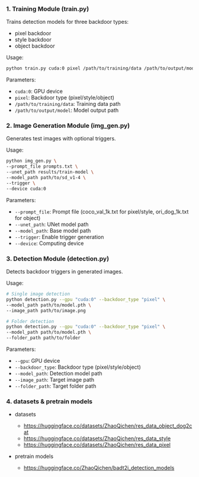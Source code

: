 ### 1. Training Module (train.py)

Trains detection models for three backdoor types:
- pixel backdoor
- style backdoor
- object backdoor

Usage:
```bash
python train.py cuda:0 pixel /path/to/training/data /path/to/output/model
```

Parameters:
- `cuda:0`: GPU device
- `pixel`: Backdoor type (pixel/style/object)
- `/path/to/training/data`: Training data path
- `/path/to/output/model`: Model output path

### 2. Image Generation Module (img_gen.py)

Generates test images with optional triggers.

Usage:
```bash
python img_gen.py \
--prompt_file prompts.txt \
--unet_path results/train-model \
--model_path path/to/sd_v1-4 \
--trigger \
--device cuda:0
```

Parameters:
- `--prompt_file`: Prompt file (coco_val_1k.txt for pixel/style, ori_dog_1k.txt for object)
- `--unet_path`: UNet model path
- `--model_path`: Base model path
- `--trigger`: Enable trigger generation
- `--device`: Computing device

### 3. Detection Module (detection.py)

Detects backdoor triggers in generated images.

Usage:
```bash
# Single image detection
python detection.py --gpu "cuda:0" --backdoor_type "pixel" \
--model_path path/to/model.pth \
--image_path path/to/image.png

# Folder detection
python detection.py --gpu "cuda:0" --backdoor_type "pixel" \
--model_path path/to/model.pth \
--folder_path path/to/folder
```

Parameters:
- `--gpu`: GPU device
- `--backdoor_type`: Backdoor type (pixel/style/object)
- `--model_path`: Detection model path
- `--image_path`: Target image path
- `--folder_path`: Target folder path

### 4. datasets & pretrain models

+ datasets
  + https://huggingface.co/datasets/ZhaoQichen/res_data_object_dog2cat
  + https://huggingface.co/datasets/ZhaoQichen/res_data_style
  + https://huggingface.co/datasets/ZhaoQichen/res_data_pixel

+ pretrain models
  + https://huggingface.co/ZhaoQichen/badt2i_detection_models